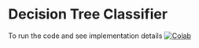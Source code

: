 # Decision Tree Classifier

To run the code and see implementation details
[![Colab](https://colab.research.google.com/assets/colab-badge.svg)](https://colab.research.google.com/github/peefeeyatko/decision-tree-classifier/blob/main/31005_A2_Marshall_Sutton_13583378.ipynb)
